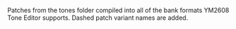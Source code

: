Patches from the tones folder compiled into all of the bank formats YM2608 Tone Editor supports. Dashed patch variant names are added.